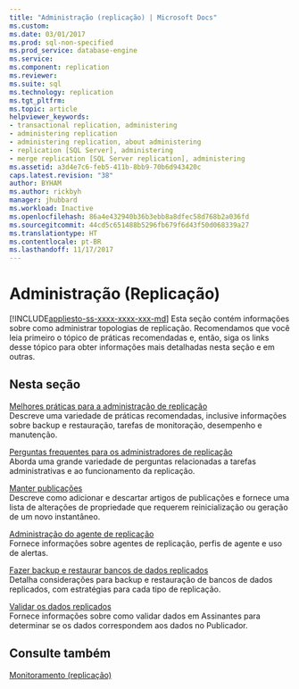 ```yaml
---
title: "Administração (replicação) | Microsoft Docs"
ms.custom: 
ms.date: 03/01/2017
ms.prod: sql-non-specified
ms.prod_service: database-engine
ms.service: 
ms.component: replication
ms.reviewer: 
ms.suite: sql
ms.technology: replication
ms.tgt_pltfrm: 
ms.topic: article
helpviewer_keywords:
- transactional replication, administering
- administering replication
- administering replication, about administering
- replication [SQL Server], administering
- merge replication [SQL Server replication], administering
ms.assetid: a3d4e7c6-feb5-411b-8bb9-70b6d943420c
caps.latest.revision: "38"
author: BYHAM
ms.author: rickbyh
manager: jhubbard
ms.workload: Inactive
ms.openlocfilehash: 86a4e432940b36b3ebb8a8dfec58d768b2a036fd
ms.sourcegitcommit: 44cd5c651488b5296fb679f6d43f50d068339a27
ms.translationtype: HT
ms.contentlocale: pt-BR
ms.lasthandoff: 11/17/2017
---
```

# <a name="administration-replication"></a>Administração (Replicação)
[!INCLUDE[appliesto-ss-xxxx-xxxx-xxx-md](../../../includes/appliesto-ss-xxxx-xxxx-xxx-md.md)] Esta seção contém informações sobre como administrar topologias de replicação. Recomendamos que você leia primeiro o tópico de práticas recomendadas e, então, siga os links desse tópico para obter informações mais detalhadas nesta seção e em outras.  
  
## <a name="in-this-section"></a>Nesta seção  
 [Melhores práticas para a administração de replicação](../../../relational-databases/replication/administration/best-practices-for-replication-administration.md)  
 Descreve uma variedade de práticas recomendadas, inclusive informações sobre backup e restauração, tarefas de monitoração, desempenho e manutenção.  
  
 [Perguntas frequentes para os administradores de replicação](../../../relational-databases/replication/administration/frequently-asked-questions-for-replication-administrators.md)  
 Aborda uma grande variedade de perguntas relacionadas a tarefas administrativas e ao funcionamento da replicação.  
  
 [Manter publicações](../../../relational-databases/replication/publish/maintain-publications.md)  
 Descreve como adicionar e descartar artigos de publicações e fornece uma lista de alterações de propriedade que requerem reinicialização ou geração de um novo instantâneo.  
  
 [Administração do agente de replicação](../../../relational-databases/replication/agents/replication-agent-administration.md)  
 Fornece informações sobre agentes de replicação, perfis de agente e uso de alertas.  
  
 [Fazer backup e restaurar bancos de dados replicados](../../../relational-databases/replication/administration/back-up-and-restore-replicated-databases.md)  
 Detalha considerações para backup e restauração de bancos de dados replicados, com estratégias para cada tipo de replicação.  
  
 [Validar os dados replicados](../../../relational-databases/replication/validate-replicated-data.md)  
 Fornece informações sobre como validar dados em Assinantes para determinar se os dados correspondem aos dados no Publicador.  
  
## <a name="see-also"></a>Consulte também  
 [Monitoramento &#40;replicação&#41;](../../../relational-databases/replication/monitor/monitoring-replication.md)  
  
  
